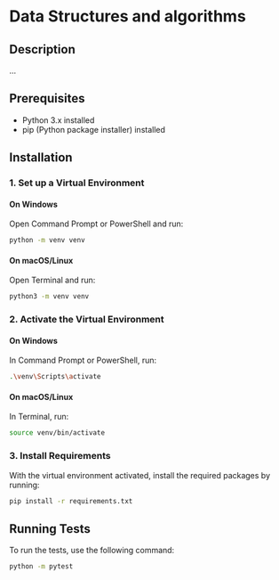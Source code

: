 
# Data Structures and algorithms

## Description
...

## Prerequisites
- Python 3.x installed
- pip (Python package installer) installed

## Installation

### 1. Set up a Virtual Environment

#### On Windows
Open Command Prompt or PowerShell and run:
```bash
python -m venv venv
```

#### On macOS/Linux
Open Terminal and run:
```bash
python3 -m venv venv
```

### 2. Activate the Virtual Environment

#### On Windows
In Command Prompt or PowerShell, run:
```bash
.\venv\Scripts\activate
```

#### On macOS/Linux
In Terminal, run:
```bash
source venv/bin/activate
```

### 3. Install Requirements
With the virtual environment activated, install the required packages by running:
```bash
pip install -r requirements.txt
```

## Running Tests
To run the tests, use the following command:
```bash
python -m pytest
```

